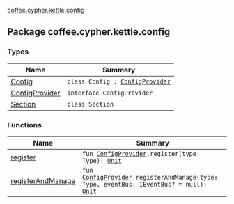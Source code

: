 [coffee.cypher.kettle.config](./index.md)

## Package coffee.cypher.kettle.config

### Types

| Name | Summary |
|---|---|
| [Config](-config/index.md) | `class Config : `[`ConfigProvider`](-config-provider/index.md) |
| [ConfigProvider](-config-provider/index.md) | `interface ConfigProvider` |
| [Section](-section/index.md) | `class Section` |

### Functions

| Name | Summary |
|---|---|
| [register](register.md) | `fun `[`ConfigProvider`](-config-provider/index.md)`.register(type: Type): `[`Unit`](https://kotlinlang.org/api/latest/jvm/stdlib/kotlin/-unit/index.html) |
| [registerAndManage](register-and-manage.md) | `fun `[`ConfigProvider`](-config-provider/index.md)`.registerAndManage(type: Type, eventBus: IEventBus? = null): `[`Unit`](https://kotlinlang.org/api/latest/jvm/stdlib/kotlin/-unit/index.html) |
